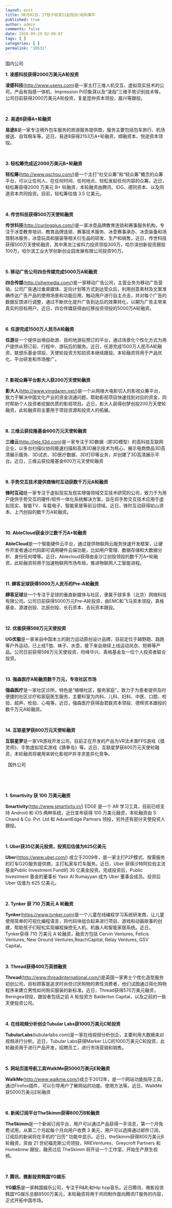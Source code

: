 ```yaml
---
layout: post
title: 06月02日，IT桔子收录21起投资/收购事件
published: true
author: admin
comments: false
date: 2016-09-29 02:09:07
tags: [ ]
categories: [ ]
permalink: "10531"
---
```

 国内公司   &nbsp; 

**1. 凌感科技获得2000万美元A轮投资**

**凌感科技**(http://www.usens.com)是一家主打三维人机交互、虚拟现实技术的公司，产品有指感一体机、Impression Pi印象湃以及“凌指”三维手势识别技术等。公司日前获得2000万美元A轮投资，复星昆仲资本领投，晨兴等跟投。

&nbsp;

**2. 易途8获得A+轮融资**

**易途8**是一家专注境外包车服务的旅游服务提供商，服务主要包括包车旅行、机场接送、自驾租车等。近日，易途8获得2153万A+轮融资，顺融资本、悦途资本领投。

&nbsp;

**3. 轻松筹完成近2000万美元B+轮融资**

**轻松筹**(http://www.qschou.com/)是一个主打“社交众筹”和“轻众筹”概念的众筹平台，可以让任何人、在任何时间、任何地点、轻松发起任何内容的众筹。近日，轻松筹获得2000 万美元 B+ 轮融资，本轮融资由腾讯、IDG、德同资本、以及同道资本共同投资。目前，轻松筹估值 3.5 亿美元。

&nbsp;

**4. 传世科技获得500万天使轮融资**

**传世科技**(http://curlingplus.com/)是一家冰壶品牌教育连锁和赛事服务机构，专注于冰壶教育培训、教育品牌连锁、赛事技术服务、冰壶赛事承办、冰壶装备和场馆制冰服务，冰壶玩具和服装等相关衍生品的研发、生产和销售。近日，传世科技获得500万天使轮融资，其中黑龙江省科力投资领投300万，哈尔滨创新投资跟投100万，哈尔滨工业大学创新创业园发展有限公司投资90万。

&nbsp;

**5. 移动广告公司四合传媒完成5000万A轮融资**

**四合传媒**(http://sihemedia.com/)是一家移动广告公司，主营业务为移动广告营销，公司广告通过垂直媒体、定向计划等方式到达受众后，利用创意素材及文案准确传达广告产品的使用场景和功能应用，触动用户进行自主点击，并对每个广告的数据反馈进行调整，通过不断优化提升广告到达后的效果转化，以期为广告主带来真实的目标用户。近日，四合传媒获得由红移投资领投的5000万A轮融资。

&nbsp;

**6. 任游完成1500万人民币A轮融资**

**任游**是一个提供出境自助游、目的地游玩预订的平台，通过场景化个性化方式为用户提供从预订前、行程中、游玩后的服务。近日，任游完成1500万人民币A轮融资，联想乐基金领投，天使轮投资方知初资本继续跟投。本轮融资将用于产品优化、平台研发和市场推广。

&nbsp;

**7. 影视众筹平台影大人获200万天使轮融资**

**影大人**(http://www.yingdaren.net/)是一个从网络大电影切入的影视众筹平台，致力于解决中国文化产业的资金流通问题，帮助影视项目快速找到对应的资金，同时帮助个人投资者挖掘优质的影视项目。近日，影大人获得创梦创投200万天使轮融资，此轮融资将主要用于项目资源和投资人的拓展。

&nbsp;

**8. 三维云获拉隆基金600万元天使轮融资**

**三维云**(http://lele.ll3d.com)是一家专注于3D数据（即3D模型）的高科技互联网企业，以多台扫描仪协同极速扫描和高清3D展示技术为核心，展示电商商品3D高清展示服务、3D试衣、3D医疗数据、3D打印等业务，并创建了3D高清展示平台。近日，三维云获拉隆基金600万元天使轮融资

&nbsp;

**9. 手势交互技术提供商锋时互动获数千万元A轮融资**

**锋时互动**是一家专注于虚拟现实及现实增强领域交互技术研究的公司，致力于为用户提供手势交互的硬件/软件一体化系统解决方案，旨在将手势交互技术应用于虚拟现实、智能TV、车载电子、智能家居等前沿领域。近日，锋时互动获得如山资本、上汽创投的数千万A轮融资。

&nbsp;

**10. AbleCloud获金沙江数千万A+轮融资**

**AbleCloud**是一个智能硬件云平台，通过提供物联网云服务快速开发框架，让硬件开发者通过代码即可调用硬件云端功能，比如用户管理、数据存储和大数据分析、身份任何增等。近日，Ablecloud获得由金沙江创投领投的数千万A+轮融资，此轮融资将用于加速物联网市场布局，推进物联网人工智能进程。

&nbsp;

**11. 肆客足球获得5000万人民币的Pre-A轮融资**

**肆客足球**是一个专注于足球的垂直新媒体与社区，隶属于球多多（北京）网络科技有限公司。公司日前获得5000万元Pre-A轮投资，由EMC和飞马资本领投，真格基金、源渡创投、北辰创投、长石资本、去玩资本跟投。

&nbsp;

**12. 优极获得598万元天使投资**

**UG优极**是一家来自中国本土的耐力运动原创设计品牌，目前定位于越野跑、路跑等户外运动，已上线T恤、袜子、水壶，接下来会继续上线运动风衣、短裤等产品。公司日前获得598万元天使投资，险峰华兴、真格基金及一位个人投资者联合投资。

&nbsp;

**13. 强森医疗A轮融资数千万元，专攻社区市场**

**强森医疗**是一家社区诊所，特色是“植根社区，服务家庭”，致力于为患者提供及时便捷的社区诊疗和家庭医生服务，主要科室为内科、儿科、妇科、中医、口腔、检验、超声、检验、心电等。近日，强森医疗获得由君联资本领投、德辉资本跟投的数千万元A轮融资。

&nbsp;

**14. 互联星梦获800万元天使轮融资**

**互联星梦**是一家VR游戏开发公司，目前正在开发的产品为VR法术类FPS游戏《猎灵师》、手势虚拟现实游戏《猜拳岛》等。近日，互联星梦获800万元天使轮融资，本轮融资将被用来转化影视IP并寻求差异化竞争。

&nbsp; 国外公司 

&nbsp;  &nbsp; 

&nbsp;

**1. Smartivity 获 100 万美元融资**

**Smartivity**(http://www.smartivity.in/) EDGE 是一个 AR 学习工具，目前已经支持 Android 和 iOS 两种系统，近日宣布获得 100 万美元融资，本轮融资由 S Chand & Co. Pvt. Ltd 和 AdvantEdge Partners 领投，另外还有部分天使投资人跟投。

&nbsp;

**1. Uber获35亿美元投资，投资后估值为625亿美元**

**Uber**(https://www.uber.com/) 成立于2009年，是一家主打P2P模式、按需服务的打车O2O服务提供商，主打私家车打车服务。近日，Uber 获得沙特阿拉伯主流基金Public Investment Fund的 35 亿美金投资。完成投资后，Public Investment 基金的董事长 Yasir Al Rumayyan 成为 Uber 董事会成员。投资后 Uber 估值为 625 亿美元。

&nbsp;

**2. Tynker 获 710 万美元 A 轮融资**

**Tynker**(https://www.tynker.com)是一个儿童在线编程学习系统研发商，让儿童使用简单的可视化编程语言，将代码块组合起来进行项目、游戏和动画故事的创建，帮助孩子们轻松实现编程操控无人机、机器人和智能家居系统。近日，Tynker获得 710 万美元 A 轮融资，融资方包括 Cervin Ventures, Felicis Ventures, New Ground Ventures,ReachCapital, Relay Ventures, GSV Capital。

&nbsp;

**3. Thread获得400万英镑融资**

**Thread**(http://www.threadinternational.com/)是英国一家男士个性化造型服务初创公司，目标顾客是追求时尚但讨厌购物的男性消费者，他们试图通过简化购物程序来建立男性如何购买服装的新标准。近日，Thread获得570万美元融资， Beringea领投，跟投者包括之前 A 轮投资方 Balderton Capital，以及之前的一些天使投资公司。

&nbsp;

**4. 在线视频分析创企Tubular Labs获1000万美元C轮投资**

**TubularLabs**(tubularlabs.com)是一家在线视频分析创企，主要利用大数据来对视频进行分析。近日，Tubular Labs获得Marker LLC的1000万美元C轮投资，此轮融资用于进行产品开发，招聘员工，进行市场营销和销售。

&nbsp;

**5. 网站页面导航工具WalkMe获5000万美元E轮融资**

**WalkMe**(http://www.walkme.com/)成立于2012年，是一个网站功能指导工具，通过Firefox插件，可以引导用户了解网站的功能、使用方法等。近日，WalkMe获5000万美元E轮融资

&nbsp;

**6. 新闻订阅平台TheSkimm获得800万B轮融资**

**TheSkimm**是一个新闻订阅平台，用户可以通过产品获得一手消息，第一个月免费试用，从第二个月起每个月向用户收费 3 美元，用户可以选择通过邮件订阅，订阅后的新闻将在手机的“日历” 功能中显示。近日，theSkimm获得800万美元B轮融资，资由 21 世纪福克斯公司领投，RREVentures、Greycroft Partners 和 Homebrew 跟投，融资过后 TheSkimm 将开设一个工作室，开始生产原生视频。

&nbsp;

**7. 腾讯、微影投资韩国YG娱乐**

**YG娱乐**是一家韩国娱乐公司，专注于R&B;和Hip hop音乐。近日腾讯、微影投资韩国YG娱乐总额8500万美元，本轮融资将用于共同制作面向腾讯IT服务的内容，正式开拓中国市场。 